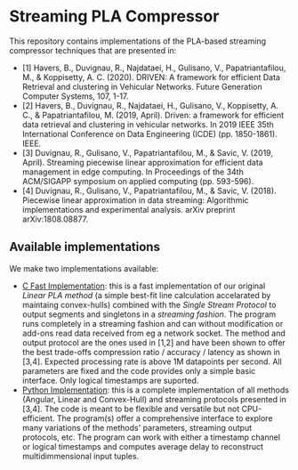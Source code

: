 # Streaming PLA Compressor

This repository contains implementations of the PLA-based streaming compressor techniques that are presented in:

- \[1\] Havers, B., Duvignau, R., Najdataei, H., Gulisano, V., Papatriantafilou, M., & Koppisetty, A. C. (2020). DRIVEN: A framework for efficient Data Retrieval and clustering in Vehicular Networks. Future Generation Computer Systems, 107, 1-17.
- \[2\] Havers, B., Duvignau, R., Najdataei, H., Gulisano, V., Koppisetty, A. C., & Papatriantafilou, M. (2019, April). Driven: a framework for efficient data retrieval and clustering in vehicular networks. In 2019 IEEE 35th International Conference on Data Engineering (ICDE) (pp. 1850-1861). IEEE.
- \[3\] Duvignau, R., Gulisano, V., Papatriantafilou, M., & Savic, V. (2019, April). Streaming piecewise linear approximation for efficient data management in edge computing. In Proceedings of the 34th ACM/SIGAPP symposium on applied computing (pp. 593-596).
- \[4\] Duvignau, R., Gulisano, V., Papatriantafilou, M., & Savic, V. (2018). Piecewise linear approximation in data streaming: Algorithmic implementations and experimental analysis. arXiv preprint arXiv:1808.08877.

## Available implementations

We make two implementations available:

- [C Fast Implementation](C/): this is a fast implementation of our original *Linear PLA method* (a simple best-fit line calculation accelarated by maintaing convex-hulls) combined with the *Single Stream Protocol* to output segments and singletons in a *streaming fashion*. The program runs completely in a streaming fashion and can without modification or add-ons read data received from eg a network socket. The method and output protocol are the ones used in [1,2] and have been shown to offer the best trade-offs compression ratio / accuracy / latency as shown in [3,4]. Expected processing rate is above 1M datapoints per second. All parameters are fixed and the code provides only a simple basic interface. Only logical timestamps are suported.
- [Python Implementation](python/): this is a complete implementation of all methods (Angular, Linear and Convex-Hull) and streaming protocols presented in [3,4]. The code is meant to be flexible and versatile but not CPU-efficient. The program(s) offer a comprehensive interface to explore many variations of the methods' parameters, streaming output protocols, etc. The program can work with either a timestamp channel or logical timestamps and computes average delay to reconstruct multidimmensional input tuples.
